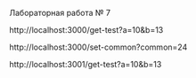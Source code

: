 Лабораторная работа № 7

http://localhost:3000/get-test?a=10&b=13

http://localhost:3000/set-common?common=24

http://localhost:3001/get-test?a=10&b=13